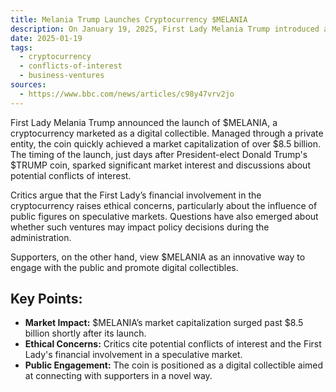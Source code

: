 ```yaml
---
title: Melania Trump Launches Cryptocurrency $MELANIA
description: On January 19, 2025, First Lady Melania Trump introduced a cryptocurrency, $MELANIA, raising ethical concerns and achieving rapid market success.
date: 2025-01-19
tags:
  - cryptocurrency
  - conflicts-of-interest
  - business-ventures
sources:
  - https://www.bbc.com/news/articles/c98y47vrv2jo
---
```

First Lady Melania Trump announced the launch of $MELANIA, a cryptocurrency marketed as a digital collectible. Managed through a private entity, the coin quickly achieved a market capitalization of over $8.5 billion. The timing of the launch, just days after President-elect Donald Trump's $TRUMP coin, sparked significant market interest and discussions about potential conflicts of interest.

Critics argue that the First Lady’s financial involvement in the cryptocurrency raises ethical concerns, particularly about the influence of public figures on speculative markets. Questions have also emerged about whether such ventures may impact policy decisions during the administration.

Supporters, on the other hand, view $MELANIA as an innovative way to engage with the public and promote digital collectibles.

## Key Points:

- **Market Impact:** $MELANIA’s market capitalization surged past $8.5 billion shortly after its launch.
- **Ethical Concerns:** Critics cite potential conflicts of interest and the First Lady's financial involvement in a speculative market.
- **Public Engagement:** The coin is positioned as a digital collectible aimed at connecting with supporters in a novel way.
